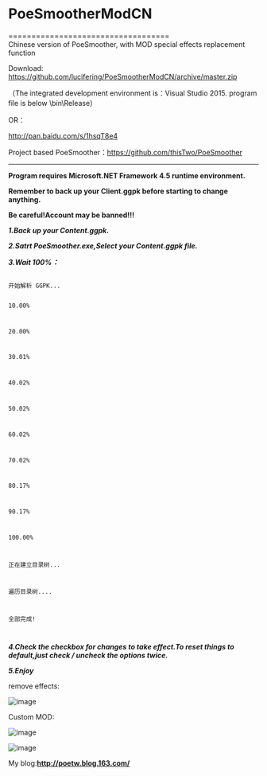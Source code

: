# PoeSmootherModCN #
===================================  
Chinese version of PoeSmoother, with MOD special effects replacement function

Download:
https://github.com/lucifering/PoeSmootherModCN/archive/master.zip

（The integrated development environment is：Visual Studio 2015.  program file is below \bin\Release）

OR：  

http://pan.baidu.com/s/1hsqT8e4  


  
  

Project based PoeSmoother：https://github.com/thisTwo/PoeSmoother
__________________________________________________________

**Program requires Microsoft.NET Framework 4.5 runtime environment.**  

**Remember to back up your Client.ggpk before starting to change anything.**  

**Be careful!Account may be banned!!!**  


***1.Back up your Content.ggpk.***  

***2.Satrt PoeSmoother.exe,Select your Content.ggpk file.***  

***3.Wait 100%：***  

<code>
开始解析 GGPK...  

10.00%  

20.00%  

30.01%  

40.02%  

50.02%  

60.02%  

70.02%  

80.17%  

90.17%  

100.00%  


正在建立目录树...  

遍历目录树....  

全部完成!  

</code>

***4.Check the checkbox for changes to take effect.To reset things to default,just check / uncheck the options twice.***  


***5.Enjoy***  




 remove effects:

![image](https://github.com/lucifering/PoeSmootherModCN/blob/master/Screenshot/2.jpg)


Custom MOD:

![image](https://github.com/lucifering/PoeSmootherModCN/blob/master/Screenshot/1.jpg)



![image](https://github.com/lucifering/PoeSmootherModCN/blob/master/Screenshot/3.jpg)




My blog:**http://poetw.blog.163.com/** 
